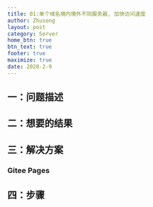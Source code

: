```yaml
---
title: 01:单个域名境内境外不同服务器, 加快访问速度
author: Zhusong
layout: post
category: Server
home_btn: true
btn_text: true
footer: true
maximize: true
date: 2020-2-9
---
```



## 一：问题描述



## 二：想要的结果


## 三：解决方案

### Gitee Pages

## 四：步骤